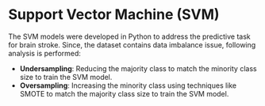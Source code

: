 # Support Vector Machine (SVM)

The SVM models were developed in Python to address the predictive task for brain stroke. Since, the dataset contains data imbalance issue, following analysis is performed:

* **Undersampling**: Reducing the majority class to match the minority class size to train the SVM model.
* **Oversampling**: Increasing the minority class using techniques like SMOTE to match the majority class size to train the SVM model.